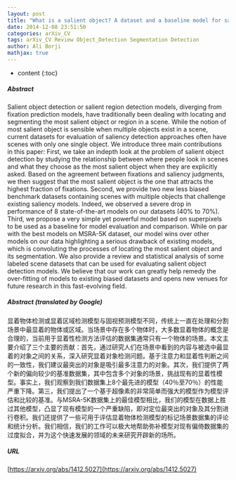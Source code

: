```yaml
---
layout: post
title: "What is a salient object? A dataset and a baseline model for salient object detection"
date: 2014-12-08 23:51:50
categories: arXiv_CV
tags: arXiv_CV Review Object_Detection Segmentation Detection
author: Ali Borji
mathjax: true
---
```


* content
{:toc}

##### Abstract
Salient object detection or salient region detection models, diverging from fixation prediction models, have traditionally been dealing with locating and segmenting the most salient object or region in a scene. While the notion of most salient object is sensible when multiple objects exist in a scene, current datasets for evaluation of saliency detection approaches often have scenes with only one single object. We introduce three main contributions in this paper: First, we take an indepth look at the problem of salient object detection by studying the relationship between where people look in scenes and what they choose as the most salient object when they are explicitly asked. Based on the agreement between fixations and saliency judgments, we then suggest that the most salient object is the one that attracts the highest fraction of fixations. Second, we provide two new less biased benchmark datasets containing scenes with multiple objects that challenge existing saliency models. Indeed, we observed a severe drop in performance of 8 state-of-the-art models on our datasets (40% to 70%). Third, we propose a very simple yet powerful model based on superpixels to be used as a baseline for model evaluation and comparison. While on par with the best models on MSRA-5K dataset, our model wins over other models on our data highlighting a serious drawback of existing models, which is convoluting the processes of locating the most salient object and its segmentation. We also provide a review and statistical analysis of some labeled scene datasets that can be used for evaluating salient object detection models. We believe that our work can greatly help remedy the over-fitting of models to existing biased datasets and opens new venues for future research in this fast-evolving field.

##### Abstract (translated by Google)
显着物体检测或显着区域检测模型与固视预测模型不同，传统上一直在处理和分割场景中最显着的物体或区域。当场景中存在多个物体时，大多数显着物体的概念是合理的，当前用于显着性检测方法评估的数据集通常只有一个物体的场景。本文主要介绍了三个主要的贡献：首先，通过研究人们在场景中看到的内容与被选中最显着的对象之间的关系，深入研究显着对象检测问题。基于注意力和显着性判断之间的一致性，我们建议最突出的对象是吸引最多注意力的对象。其次，我们提供了两个新的偏向较少的基准数据集，其中包含多个对象的场景，挑战现有的显着性模型。事实上，我们观察到我们数据集上8个最先进的模型（40％至70％）的性能严重下降。第三，我们提出了一个基于超像素的非常简单而强大的模型作为模型评估和比较的基准。与MSRA-5K数据集上的最佳模型相比，我们的模型在数据上胜过其他模型，凸显了现有模型的一个严重缺陷，即对定位最突出的对象及其分割进行卷积。我们还提供了一些可用于评估显着物体检测模型的标记场景数据集的评论和统计分析。我们相信，我们的工作可以极大地帮助弥补模型对现有偏倚数据集的过度拟合，并为这个快速发展的领域的未来研究开辟新的场所。

##### URL
[https://arxiv.org/abs/1412.5027](https://arxiv.org/abs/1412.5027)

